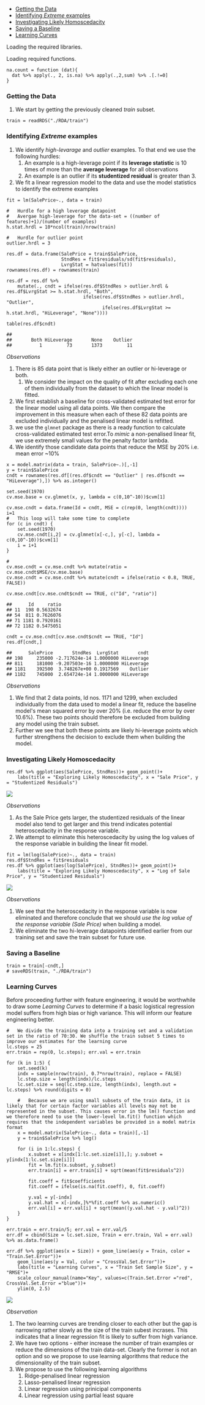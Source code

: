 -   [Getting the Data](#getting-the-data)
-   [Identifying *Extreme* examples](#identifying-extreme-examples)
-   [Investigating Likely
    Homoscedacity](#investigating-likely-homoscedacity)
-   [Saving a Baseline](#saving-a-baseline)
-   [Learning Curves](#learning-curves)

Loading the required libraries.

Loading required functions.

    na.count = function (dat){
      dat %>% apply(., 2, is.na) %>% apply(.,2,sum) %>% .[.!=0]
    }

### Getting the Data

1.  We start by getting the previously cleaned *train* subset.

<!-- -->

    train = readRDS("./RDA/train")

### Identifying *Extreme* examples

1.  We identify *high-levarage* and *outlier* examples. To that end we
    use the following hurdles:
    1.  An example is a high-leverage point if its **leverage
        statistic** is 10 times of more than the **average leverage**
        for all observations
    2.  An example is an outlier if its **studentized residual** is
        greater than 3.
2.  We fit a linear regression model to the data and use the model
    statistics to identify the extreme examples

<!-- -->

    fit = lm(SalePrice~., data = train)

    #   Hurdle for a high leverage datapoint 
    #   Avergae high-leverage for the data-set = ((number of features)+1)/(number of examples)
    h.stat.hrdl = 10*ncol(train)/nrow(train)

    #   Hurdle for outlier point
    outlier.hrdl = 3

    res.df = data.frame(SalePrice = train$SalePrice, 
                        StndRes = fit$residuals/sd(fit$residuals), 
                        LvrgStat = hatvalues(fit))
    rownames(res.df) = rownames(train)

    res.df = res.df %>% 
        mutate(., cndt = ifelse(res.df$StndRes > outlier.hrdl & res.df$LvrgStat >= h.stat.hrdl, "Both", 
                                ifelse(res.df$StndRes > outlier.hrdl, "Outlier", 
                                       ifelse(res.df$LvrgStat >= h.stat.hrdl, "HiLeverage", "None"))))

    table(res.df$cndt)

    ## 
    ##       Both HiLeverage       None    Outlier 
    ##          1         73       1373         11

*Observations*

1.  There is 85 data point that is likely either an outlier or
    hi-leverage or both.
    1.  We consider the impact on the quality of fit after excluding
        each one of them individually from the dataset to which the
        linear model is fitted.
2.  We first establish a baseline for cross-validated estimated test
    error for the linear model using all data points. We then compare
    the improvement in this measure when each of these 82 data points
    are excluded individually and the penalised linear model is
    refitted.
3.  we use the `glmnet` package as there is a ready function to
    calculate cross-validated estimated test error.To *mimic* a
    non-penalised linear fit, we use extremely small values for the
    penalty factor lambda.
4.  We identify those candidate data points that reduce the MSE by 20%
    i.e. mean error ~10%

<!-- -->

    x = model.matrix(data = train, SalePrice~.)[,-1]
    y = train$SalePrice
    cndt = rownames(res.df[(res.df$cndt == "Outlier" | res.df$cndt == "HiLeverage"),]) %>% as.integer()

    set.seed(1970)
    cv.mse.base = cv.glmnet(x, y, lambda = c(0,10^-10))$cvm[1]

    cv.mse.cndt = data.frame(Id = cndt, MSE = c(rep(0, length(cndt))))
    i=1
    #   This loop will take some time to complete
    for (c in cndt) { 
        set.seed(1970) 
        cv.mse.cndt[i,2] = cv.glmnet(x[-c,], y[-c], lambda = c(0,10^-10))$cvm[1] 
        i = i+1
    }

    #   
    cv.mse.cndt = cv.mse.cndt %>% mutate(ratio = cv.mse.cndt$MSE/cv.mse.base)
    cv.mse.cndt = cv.mse.cndt %>% mutate(cndt = ifelse(ratio < 0.8, TRUE, FALSE))

    cv.mse.cndt[cv.mse.cndt$cndt == TRUE, c("Id", "ratio")]

    ##      Id     ratio
    ## 11  198 0.5632674
    ## 54  811 0.7626076
    ## 71 1181 0.7920161
    ## 72 1182 0.5475051

    cndt = cv.mse.cndt[cv.mse.cndt$cndt == TRUE, "Id"]
    res.df[cndt,]

    ##      SalePrice       StndRes  LvrgStat       cndt
    ## 198     235000 -2.717624e-14 1.0000000 HiLeverage
    ## 811     181000 -9.207503e-16 1.0000000 HiLeverage
    ## 1181    392500  3.748267e+00 0.1917569    Outlier
    ## 1182    745000  2.654724e-14 1.0000000 HiLeverage

*Observations*

1.  We find that 2 data points, Id nos. 1171 and 1299, when excluded
    individually from the data used to model a linear fit, reduce the
    baseline model's mean squared error by over 20% (i.e. reduce the
    error by over 10.6%). These two points should therefore be excluded
    from building any model using the train subset.
2.  Further we see that both these points are likely hi-leverage points
    which further strengthens the decision to exclude them when building
    the model.

### Investigating Likely Homoscedacity

    res.df %>% ggplot(aes(SalePrice, StndRes))+ geom_point()+ 
        labs(title = "Exploring Likely Homoscedacity", x = "Sale Price", y = "Studentized Residuals")

![](Part-2-DataTransformation-LearningCurve_files/figure-markdown_strict/homoscedacity-1-1.png)

*Observations*

1.  As the Sale Price gets larger, the studentized residuals of the
    linear model also tend to get larger and this trend indicates
    potential heteroscedacity in the response variable.
2.  We attempt to eliminate this heteroscedacity by using the log values
    of the response variable in building the linear fit model.

<!-- -->

    fit = lm(log(SalePrice)~., data = train)
    res.df$StndRes = fit$residuals
    res.df %>% ggplot(aes(log(SalePrice), StndRes))+ geom_point()+ 
        labs(title = "Exploring Likely Homoscedacity", x = "Log of Sale Price", y = "Studentized Residuals")

![](Part-2-DataTransformation-LearningCurve_files/figure-markdown_strict/homoscedacity-2-1.png)

*Observations*

1.  We see that the heteroscedacity in the response variable is now
    eliminated and therefore conclude that we should *use the log value
    of the response variable (Sale Price)* when building a model.
2.  We eliminate the two hi-leverage datapoints identified earlier from
    our training set and save the train subset for future use.

### Saving a Baseline

    train = train[-cndt,]
    # saveRDS(train, "./RDA/train")

### Learning Curves

Before proceeding further with feature engineering, it would be
worthwhile to draw some *Learning Curves* to determine if a basic
logistical regression model suffers from high bias or high variance.
This will inform our feature engineering better.

    #   We divide the training data into a training set and a validation set in the ratio of 70:30. We shuffle the train subset 5 times to improve our estimates for the learning curve
    lc.steps = 25
    err.train = rep(0, lc.steps); err.val = err.train

    for (k in 1:5) {
        set.seed(k)
        indx = sample(nrow(train), 0.7*nrow(train), replace = FALSE)
        lc.step.size = length(indx)/lc.steps
        lc.set.size = seq(lc.step.size, length(indx), length.out = lc.steps) %>% round(digits = 0)
        
        #   Because we are using small subsets of the train data, it is likely that for certain factor variables all levels may not be represented in the subset. This causes error in the lm() function and we therefore need to use the lower-level lm.fit() function which requires that the independent variables be provided in a model matrix format
        x = model.matrix(SalePrice~., data = train)[,-1]
        y = train$SalePrice %>% log()
        
        for (i in 1:lc.steps) {
            x.subset = x[indx[1:lc.set.size[i]],]; y.subset = y[indx[1:lc.set.size[i]]]
            fit = lm.fit(x.subset, y.subset)
            err.train[i] = err.train[i] + sqrt(mean(fit$residuals^2))
            
            fit.coeff = fit$coefficients
            fit.coeff = ifelse(is.na(fit.coeff), 0, fit.coeff)
            
            y.val = y[-indx]
            y.val.hat = x[-indx,]%*%fit.coeff %>% as.numeric()
            err.val[i] = err.val[i] + sqrt(mean((y.val.hat - y.val)^2))
        }
    }

    err.train = err.train/5; err.val = err.val/5
    err.df = cbind(Size = lc.set.size, Train = err.train, Val = err.val) %>% as.data.frame()

    err.df %>% ggplot(aes(x = Size)) + geom_line(aes(y = Train, color = "Train.Set.Error"))+ 
        geom_line(aes(y = Val, color = "CrossVal.Set.Error"))+ 
        labs(title = "Learning Curves", x = "Train Set Sample Size", y = "RMSE")+
        scale_colour_manual(name="Key", values=c(Train.Set.Error ="red", CrossVal.Set.Error ="blue"))+ 
        ylim(0, 2.5)

![](Part-2-DataTransformation-LearningCurve_files/figure-markdown_strict/learning-curves-1.png)

*Observation*

1.  The two learning curves are trending closer to each other but the
    gap is narrowing rather slowly as the size of the train subest
    incrases. This indicates that a linear regression fit is likely to
    suffer from high variance.
2.  We have two options - either increase the number of train examples
    or reduce the dimensions of the train data-set. Clearly the former
    is not an option and so we propose to use learning algorithms that
    reduce the dimensionality of the train subset.
3.  We propose to use the following learning algorithms
    1.  Ridge-penalised linear regression
    2.  Lasso-penalised linear regression
    3.  Linear regression using prinicipal components
    4.  Linear regression using partial least square
